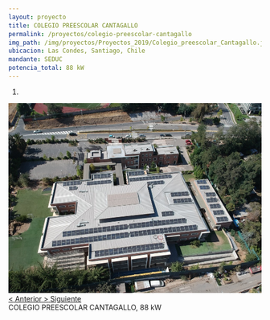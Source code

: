 ```yaml
---
layout: proyecto
title: COLEGIO PREESCOLAR CANTAGALLO
permalink: /proyectos/colegio-preescolar-cantagallo
img_path: /img/proyectos/Proyectos_2019/Colegio_preescolar_Cantagallo.jpg
ubicacion: Las Condes, Santiago, Chile
mandante: SEDUC
potencia_total: 88 kW
---
```


<div id="myCarousel" class="carousel slide" data-ride="carousel">
  <!-- Indicators -->
  <ol class="carousel-indicators">
    <li data-target="#myCarousel" data-slide-to="0" class="active"></li>
  </ol>

  <!-- Imagenes de Los Proyectos -->
  <div class="carousel-inner">
    <div class="item active">
      <img src="/img/proyectos/Proyectos_2019/Colegio_preescolar_Cantagallo.jpg">
    </div>
  </div>

  <!-- Left and right controls -->
  <a class="left carousel-control" href="#myCarousel" data-slide="prev">
    <span class="glyphicon glyphicon-chevron-left"><</span>
    <span class="sr-only">Anterior</span>
  </a>
  <a class="right carousel-control" href="#myCarousel" data-slide="next">
    <span class="glyphicon glyphicon-chevron-right">></span>
    <span class="sr-only">Siguiente</span>
  </a>
</div>
COLEGIO PREESCOLAR CANTAGALLO, 88 kW
